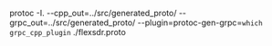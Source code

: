 protoc -I. --cpp_out=../src/generated_proto/ --grpc_out=../src/generated_proto/ --plugin=protoc-gen-grpc=`which grpc_cpp_plugin` ./flexsdr.proto
